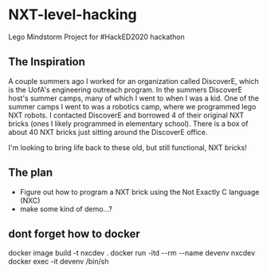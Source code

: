 # NXT-level-hacking
Lego Mindstorm Project for #HackED2020 hackathon 

## The Inspiration
A couple summers ago I worked for an organization called DiscoverE, which is the UofA's engineering outreach program. In the summers DiscoverE host's summer camps, many of which I went to when I was a kid. One of the summer camps I went to was a robotics camp, where we programmed lego NXT robots. I contacted DiscoverE and borrowed 4 of their original NXT bricks (ones I likely programmed in elementary school). There is a box of about 40 NXT bricks just sitting around the DiscoverE office. 

I'm looking to bring life back to these old, but still functional, NXT bricks!

## The plan
- Figure out how to program a NXT brick using the Not Exactly C language (NXC)
- make some kind of demo...?

## dont forget how to docker
docker image build -t nxcdev .
docker run -itd --rm --name devenv nxcdev 
docker exec -it devenv /bin/sh

